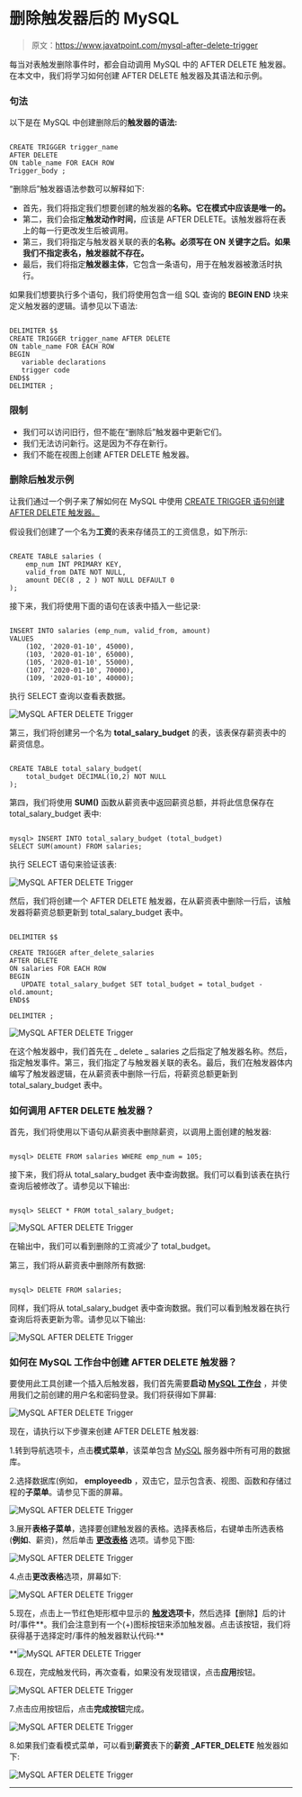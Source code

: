 # 删除触发器后的 MySQL

> 原文：<https://www.javatpoint.com/mysql-after-delete-trigger>

每当对表触发删除事件时，都会自动调用 MySQL 中的 AFTER DELETE 触发器。在本文中，我们将学习如何创建 AFTER DELETE 触发器及其语法和示例。

### 句法

以下是在 MySQL 中创建删除后的**触发器的语法:**

```

CREATE TRIGGER trigger_name 
AFTER DELETE
ON table_name FOR EACH ROW
Trigger_body ;

```

“删除后”触发器语法参数可以解释如下:

*   首先，我们将指定我们想要创建的触发器的**名称。它在模式中应该是唯一的。**
*   第二，我们会指定**触发动作时间**，应该是 AFTER DELETE。该触发器将在表上的每一行更改发生后被调用。
*   第三，我们将指定与触发器关联的表的**名称。必须写在 ON 关键字之后。如果我们不指定表名，触发器就不存在。**
*   最后，我们将指定**触发器主体**，它包含一条语句，用于在触发器被激活时执行。

如果我们想要执行多个语句，我们将使用包含一组 SQL 查询的 **BEGIN END** 块来定义触发器的逻辑。请参见以下语法:

```

DELIMITER $$ 
CREATE TRIGGER trigger_name AFTER DELETE
ON table_name FOR EACH ROW
BEGIN
   variable declarations
   trigger code
END$$
DELIMITER ;

```

### 限制

*   我们可以访问旧行，但不能在“删除后”触发器中更新它们。
*   我们无法访问新行。这是因为不存在新行。
*   我们不能在视图上创建 AFTER DELETE 触发器。

### 删除后触发示例

让我们通过一个例子来了解如何在 MySQL 中使用 [CREATE TRIGGER 语句创建 AFTER DELETE 触发器。](mysql-create-trigger)

假设我们创建了一个名为**工资**的表来存储员工的工资信息，如下所示:

```

CREATE TABLE salaries (
    emp_num INT PRIMARY KEY,
    valid_from DATE NOT NULL,
    amount DEC(8 , 2 ) NOT NULL DEFAULT 0
);

```

接下来，我们将使用下面的语句在该表中插入一些记录:

```

INSERT INTO salaries (emp_num, valid_from, amount)
VALUES
    (102, '2020-01-10', 45000),
    (103, '2020-01-10', 65000),
    (105, '2020-01-10', 55000),
    (107, '2020-01-10', 70000),
    (109, '2020-01-10', 40000);

```

执行 SELECT 查询以查看表数据。

![MySQL AFTER DELETE Trigger](img/d0425f06fcd83130d3a36626eb490f4a.png)

第三，我们将创建另一个名为 **total_salary_budget** 的表，该表保存薪资表中的薪资信息。

```

CREATE TABLE total_salary_budget(
    total_budget DECIMAL(10,2) NOT NULL
);

```

第四，我们将使用 **SUM()** 函数从薪资表中返回薪资总额，并将此信息保存在 total_salary_budget 表中:

```

mysql> INSERT INTO total_salary_budget (total_budget)
SELECT SUM(amount) FROM salaries;

```

执行 SELECT 语句来验证该表:

![MySQL AFTER DELETE Trigger](img/18ecb51b4abcf95c21b6464b1c4aa916.png)

然后，我们将创建一个 AFTER DELETE 触发器，在从薪资表中删除一行后，该触发器将薪资总额更新到 total_salary_budget 表中。

```

DELIMITER $$

CREATE TRIGGER after_delete_salaries
AFTER DELETE
ON salaries FOR EACH ROW
BEGIN
   UPDATE total_salary_budget SET total_budget = total_budget - old.amount;
END$$ 

DELIMITER ;

```

![MySQL AFTER DELETE Trigger](img/fa80e881d15b9369cc9f93a0083b94c1.png)

在这个触发器中，我们首先在 _ delete _ salaries 之后指定了触发器名称。然后，指定触发事件。第三，我们指定了与触发器关联的表名。最后，我们在触发器体内编写了触发器逻辑，在从薪资表中删除一行后，将薪资总额更新到 total_salary_budget 表中。

### 如何调用 AFTER DELETE 触发器？

首先，我们将使用以下语句从薪资表中删除薪资，以调用上面创建的触发器:

```

mysql> DELETE FROM salaries WHERE emp_num = 105;

```

接下来，我们将从 total_salary_budget 表中查询数据。我们可以看到该表在执行查询后被修改了。请参见以下输出:

```

mysql> SELECT * FROM total_salary_budget;

```

![MySQL AFTER DELETE Trigger](img/04556403dddb24dcb8f15cac937815eb.png)

在输出中，我们可以看到删除的工资减少了 total_budget。

第三，我们将从薪资表中删除所有数据:

```

mysql> DELETE FROM salaries;

```

同样，我们将从 total_salary_budget 表中查询数据。我们可以看到触发器在执行查询后将表更新为零。请参见以下输出:

![MySQL AFTER DELETE Trigger](img/ba1573ec8353f2a9561c3a91ac2cb30d.png)

### 如何在 MySQL 工作台中创建 AFTER DELETE 触发器？

要使用此工具创建一个插入后触发器，我们首先需要**启动 [MySQL 工作台](https://www.javatpoint.com/mysql-workbench)** ，并使用我们之前创建的用户名和密码登录。我们将获得如下屏幕:

![MySQL AFTER DELETE Trigger](img/49bbb9281a623fc3e55aa4606e5b5228.png)

现在，请执行以下步骤来创建 AFTER DELETE 触发器:

1.转到导航选项卡，点击**模式菜单**，该菜单包含 [MySQL](https://www.javatpoint.com/mysql-tutorial) 服务器中所有可用的数据库。

2.选择数据库(例如， **employeedb** ，双击它，显示包含表、视图、函数和存储过程的**子菜单**。请参见下面的屏幕。

![MySQL AFTER DELETE Trigger](img/380b55b2bf868a8d3799deb4f082f432.png)

3.展开**表格子菜单**，选择要创建触发器的表格。选择表格后，右键单击所选表格(**例如**、薪资)，然后单击 **[更改表格](https://www.javatpoint.com/mysql-alter-table)** 选项。请参见下图:

![MySQL AFTER DELETE Trigger](img/ba338b13db2a511434fab566e08ed8be.png)

4.点击**更改表格**选项，屏幕如下:

![MySQL AFTER DELETE Trigger](img/ec0d4e76003bde48190a0e4b1cc78198.png)

5.现在，点击上一节红色矩形框中显示的 **[触发](https://www.javatpoint.com/mysql-trigger)选项卡**，然后选择【删除】后的计时/事件**。我们会注意到有一个(+)图标按钮来添加触发器。点击该按钮，我们将获得基于选择定时/事件的触发器默认代码:**

**![MySQL AFTER DELETE Trigger](img/64245a9dbfda96ad5268507bdab34255.png)

6.现在，完成触发代码，再次查看，如果没有发现错误，点击**应用**按钮。

![MySQL AFTER DELETE Trigger](img/1a6ed577024e2cea04651854a51fab4f.png)

7.点击应用按钮后，点击**完成按钮**完成。

![MySQL AFTER DELETE Trigger](img/5796d2bc248bb3b173562679d9da5777.png)

8.如果我们查看模式菜单，可以看到**薪资**表下的**薪资 _AFTER_DELETE** 触发器如下:

![MySQL AFTER DELETE Trigger](img/cac7775d93802035b2e5bb0fa950fe36.png)

* * ***